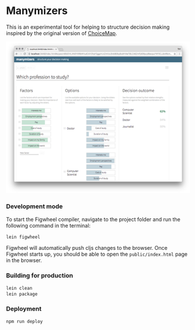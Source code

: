 # Manymizers

This is an experimental tool for helping to structure decision making
inspired by the original version of [ChoiceMap](https://choicemap.co/). 

![screenshot](doc/manymizers.png)



### Development mode

To start the Figwheel compiler, navigate to the project folder and run the following command in the terminal:

```
lein figwheel
```

Figwheel will automatically push cljs changes to the browser.
Once Figwheel starts up, you should be able to open the `public/index.html` page in the browser.


### Building for production

```
lein clean
lein package
```


### Deployment

```
npm run deploy
```
